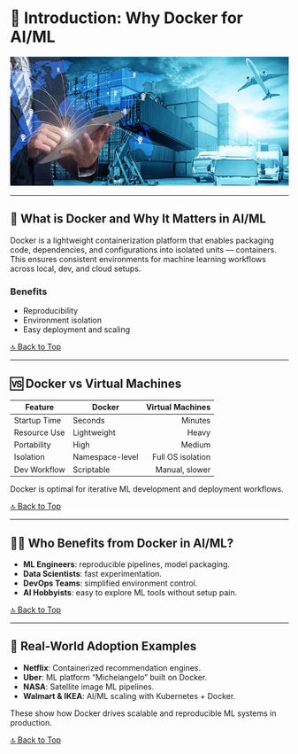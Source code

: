 
# **📖 Introduction: Why Docker for AI/ML** 
<img src="images/img-1.jpg">

---

## 🐳 What is Docker and Why It Matters in AI/ML
Docker is a lightweight containerization platform that enables packaging code, dependencies, and configurations into isolated units — containers. This ensures consistent environments for machine learning workflows across local, dev, and cloud setups.

### Benefits
- Reproducibility
- Environment isolation
- Easy deployment and scaling

[🔝 Back to Top](#introduction-why-docker-for-ai/ml)

---

## 🆚 Docker vs Virtual Machines

| Feature         | Docker             | Virtual Machines     |
|----------------|--------------------|-----------------------:
| Startup Time    | Seconds            | Minutes               |
| Resource Use    | Lightweight        | Heavy                 |
| Portability     | High               | Medium                |
| Isolation       | Namespace-level    | Full OS isolation     |
| Dev Workflow    | Scriptable         | Manual, slower        |

Docker is optimal for iterative ML development and deployment workflows.

[🔝 Back to Top](#introduction-why-docker-for-ai/ml)

---

## 👨‍🔬 Who Benefits from Docker in AI/ML?
- **ML Engineers**: reproducible pipelines, model packaging.
- **Data Scientists**: fast experimentation.
- **DevOps Teams**: simplified environment control.
- **AI Hobbyists**: easy to explore ML tools without setup pain.

[🔝 Back to Top](#introduction-why-docker-for-ai/ml)

---

## 🏢 Real-World Adoption Examples
- **Netflix**: Containerized recommendation engines.
- **Uber**: ML platform “Michelangelo” built on Docker.
- **NASA**: Satellite image ML pipelines.
- **Walmart & IKEA**: AI/ML scaling with Kubernetes + Docker.

These show how Docker drives scalable and reproducible ML systems in production.

[🔝 Back to Top](#introduction-why-docker-for-ai/ml)
